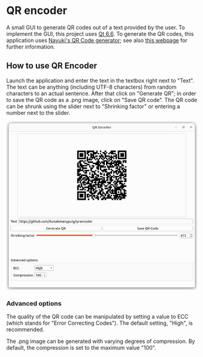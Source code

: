 # QR encoder

A small GUI to generate QR codes out of a text provided by the user. To implement the GUI, this project uses [Qt 6.6](https://doc.qt.io/). To generate the QR codes, this application uses [Nayuki's QR Code generator](https://github.com/nayuki/QR-Code-generator); see also [this webpage](https://www.nayuki.io/page/qr-code-generator-library) for further information.

## How to use QR Encoder

Launch the application and enter the text in the textbox right next to "Text". The text can be anything (including UTF-8 characters) from random characters to an actual sentence. After that click on "Generate QR"; in order to save the QR code as a .png image, click on "Save QR code". The QR code can be shrunk using the slider next to "Shrinking factor" or entering a number next to the slider.

![](figures/GUI_high.png)

### Advanced options

The quality of the QR code can be manipulated by setting a value to ECC (which stands for "Error Correcting Codes"). The default setting, "High", is recommended.

The .png image can be generated with varying degrees of compression. By default, the compression is set to the maximum value "100".
